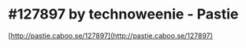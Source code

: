<!--
id: 21461793
link: http://tumblr.atmos.org/post/21461793/127897-by-technoweenie-pastie
slug: 127897-by-technoweenie-pastie
date: Wed Dec 12 2007 19:54:42 GMT-0800 (PST)
publish: 2007-12-012
tags: 
title: #127897 by technoweenie - Pastie
-->


#127897 by technoweenie - Pastie
================================

[http://pastie.caboo.se/127897](http://pastie.caboo.se/127897)


